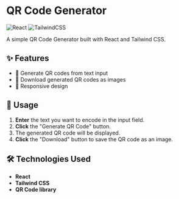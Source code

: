 # QR Code Generator

![React](https://img.shields.io/badge/React-20232A?style=for-the-badge&logo=react&logoColor=61DAFB)
![TailwindCSS](https://img.shields.io/badge/Tailwind_CSS-38B2AC?style=for-the-badge&logo=tailwind-css&logoColor=white)

A simple QR Code Generator built with React and Tailwind CSS.

## ✨ Features

- 🚀 Generate QR codes from text input
- 💾 Download generated QR codes as images
- 📱 Responsive design

## 📖 Usage

1. **Enter** the text you want to encode in the input field.
2. **Click** the "Generate QR Code" button.
3. The generated QR code will be displayed.
4. **Click** the "Download" button to save the QR code as an image.

## 🛠️ Technologies Used

- **React**
- **Tailwind CSS**
- **QR Code library**

